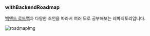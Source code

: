 ### withBackendRoadmap

[백엔드 로드맵](https://github.com/devJang/developer-roadmap)과 다양한 조언을 따라서 여러 모로 공부해보는 레파지토리입니다.

![roadmapImg](https://roadmap.sh/roadmaps/backend.png)

